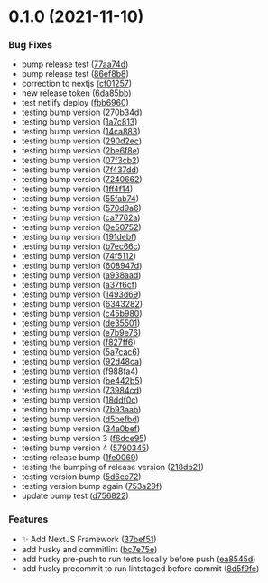 # 0.1.0 (2021-11-10)


### Bug Fixes

* bump release test ([77aa74d](https://github.com/Sfitzg/portfolio-website/commit/77aa74d98ca308c699e798e1b4696b010cf659fd))
* bump release test ([86ef8b8](https://github.com/Sfitzg/portfolio-website/commit/86ef8b89da454bb5fb7fc1a1bd8738203a999a08))
* correction to nextjs ([cf01257](https://github.com/Sfitzg/portfolio-website/commit/cf01257f85780923f403fe6bc20d515c91d471b2))
* new release token ([6da85bb](https://github.com/Sfitzg/portfolio-website/commit/6da85bb3422fc1b00bcfe896aa75a112ffcd5d3b))
* test netlify deploy ([fbb6960](https://github.com/Sfitzg/portfolio-website/commit/fbb69602235363490f4a78aa5296762079ffaaf0))
* testing bump version ([270b34d](https://github.com/Sfitzg/portfolio-website/commit/270b34d90feba10dbcda548aaf0c6e80e3b1dffc))
* testing bump version ([1a7c813](https://github.com/Sfitzg/portfolio-website/commit/1a7c813c33908c06388e738f0b49ec3f077efa4a))
* testing bump version ([14ca883](https://github.com/Sfitzg/portfolio-website/commit/14ca883a6ea6b2bfaf0e6bbdf84a4a03dbfaddfb))
* testing bump version ([290d2ec](https://github.com/Sfitzg/portfolio-website/commit/290d2ec558ffde412c7de43a4a73a9406c034ad8))
* testing bump version ([2be6f8e](https://github.com/Sfitzg/portfolio-website/commit/2be6f8e835aa12fabb5a7184e254f742e4bf1b8b))
* testing bump version ([07f3cb2](https://github.com/Sfitzg/portfolio-website/commit/07f3cb260a8f2d25837a578a5899677fc20effcf))
* testing bump version ([7f437dd](https://github.com/Sfitzg/portfolio-website/commit/7f437dd5fedcab66467fc915bf2de0c3d599f867))
* testing bump version ([7240662](https://github.com/Sfitzg/portfolio-website/commit/72406620c4bf98d7d68f58c2b0e787d49d626e8d))
* testing bump version ([1ff4f14](https://github.com/Sfitzg/portfolio-website/commit/1ff4f14f575d1ff09e288f32201a96cda4274389))
* testing bump version ([55fab74](https://github.com/Sfitzg/portfolio-website/commit/55fab745347b32c7e3b8d6ff9f10fa5fa04548b0))
* testing bump version ([570d9a6](https://github.com/Sfitzg/portfolio-website/commit/570d9a6fd69de6c50aae861262212ef52aea5f9d))
* testing bump version ([ca7762a](https://github.com/Sfitzg/portfolio-website/commit/ca7762adc230a53fabc4bc9388f21e27df9d2298))
* testing bump version ([0e50752](https://github.com/Sfitzg/portfolio-website/commit/0e50752403f59c21ac92688be776a968a4286485))
* testing bump version ([191debf](https://github.com/Sfitzg/portfolio-website/commit/191debf46a4e2988ffe195ebc7be4a1e3fd4e295))
* testing bump version ([b7ec66c](https://github.com/Sfitzg/portfolio-website/commit/b7ec66c293d2d39373907d25f586bb09307e3d45))
* testing bump version ([74f5112](https://github.com/Sfitzg/portfolio-website/commit/74f5112f4f2f2a048924989ffb87c4280cfb7479))
* testing bump version ([608947d](https://github.com/Sfitzg/portfolio-website/commit/608947d72c79352de8897a0784ccfe5531fc6b88))
* testing bump version ([a938aad](https://github.com/Sfitzg/portfolio-website/commit/a938aad4849eaf8231ff2f13f2cb31ee34a08b43))
* testing bump version ([a37f6cf](https://github.com/Sfitzg/portfolio-website/commit/a37f6cf475380423b9b8e6dc91f43f1ea5078005))
* testing bump version ([1493d69](https://github.com/Sfitzg/portfolio-website/commit/1493d691981caae15ef39b285414110adc7658c7))
* testing bump version ([6343282](https://github.com/Sfitzg/portfolio-website/commit/63432828e665b2bb3227aaad3221752e66146965))
* testing bump version ([c45b980](https://github.com/Sfitzg/portfolio-website/commit/c45b9803fc8fa82e5188d45be57002f2d8211f0b))
* testing bump version ([de35501](https://github.com/Sfitzg/portfolio-website/commit/de355019a84e01d5a8087f6f5a940599f948cd83))
* testing bump version ([e7b9e76](https://github.com/Sfitzg/portfolio-website/commit/e7b9e76786928104195eb05cf51f93f292bc344c))
* testing bump version ([f827ff6](https://github.com/Sfitzg/portfolio-website/commit/f827ff6a1e5f60afdc5635acefa60179afe65e99))
* testing bump version ([5a7cac6](https://github.com/Sfitzg/portfolio-website/commit/5a7cac66982b54986ed7dc43a3ba03568b970a67))
* testing bump version ([92d48ca](https://github.com/Sfitzg/portfolio-website/commit/92d48ca2a863b848a2c26754b020c38059541e38))
* testing bump version ([f988fa4](https://github.com/Sfitzg/portfolio-website/commit/f988fa446780e46c004b7619ed26329736f8251f))
* testing bump version ([be442b5](https://github.com/Sfitzg/portfolio-website/commit/be442b5b3cd97eaa86cfa34057a169e8e1e09581))
* testing bump version ([73984cd](https://github.com/Sfitzg/portfolio-website/commit/73984cd6bc4240aa99a9d9f4ad1eff2928557d7c))
* testing bump version ([18ddf0c](https://github.com/Sfitzg/portfolio-website/commit/18ddf0c88e2ea9a053cbb1911dde43de77b84e87))
* testing bump version ([7b93aab](https://github.com/Sfitzg/portfolio-website/commit/7b93aabeb70e3476ed6c3f2167d75af7f0b429ce))
* testing bump version ([d5befbd](https://github.com/Sfitzg/portfolio-website/commit/d5befbdd5f45c17a76af27adb0a7f8679523f54d))
* testing bump version ([34a0bef](https://github.com/Sfitzg/portfolio-website/commit/34a0bef79c9251063b5a6cd44f816d722fdc8e71))
* testing bump version 3 ([f6dce95](https://github.com/Sfitzg/portfolio-website/commit/f6dce952fd2ac3e546f199de0a331423db509e14))
* testing bump version 4 ([5790345](https://github.com/Sfitzg/portfolio-website/commit/5790345816410d718dfb43dffdeeb3db30a7fe47))
* testing release bump ([1fe0069](https://github.com/Sfitzg/portfolio-website/commit/1fe0069098fa5c35a5a88a463102d7391dcebaf8))
* testing the bumping of release version ([218db21](https://github.com/Sfitzg/portfolio-website/commit/218db21bdc49efee4db80937a1994a20b32e982b))
* testing version bump ([5d6ee72](https://github.com/Sfitzg/portfolio-website/commit/5d6ee7206e618f6e51775f35e28c078dc61cb229))
* testing version bump again ([753a29f](https://github.com/Sfitzg/portfolio-website/commit/753a29f569dfdb507f0427beab286ba17dd50ef0))
* update bump test ([d756822](https://github.com/Sfitzg/portfolio-website/commit/d756822b8927a7d36941bb205447e072640eb6e8))


### Features

* :sparkles: Add NextJS Framework ([37bef51](https://github.com/Sfitzg/portfolio-website/commit/37bef514bc4560052254843fa955fbaebe21de62))
* add husky and commitlint ([bc7e75e](https://github.com/Sfitzg/portfolio-website/commit/bc7e75e12786c7bf25a20c000f1f6f05ed40021a))
* add husky pre-push to run tests locally before push ([ea8545d](https://github.com/Sfitzg/portfolio-website/commit/ea8545da57be66dc197db3b2b9b15d9a8213ab9c))
* add husky precommit to run lintstaged before commit ([8d5f9fe](https://github.com/Sfitzg/portfolio-website/commit/8d5f9feb6f1ef06965637cdc9b8f567b2a72ff49))



